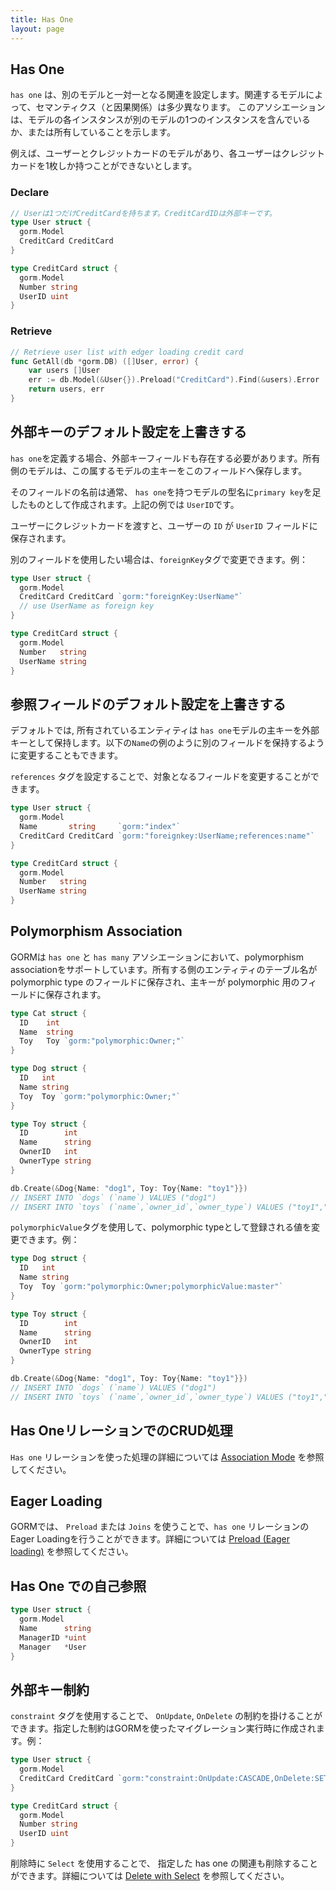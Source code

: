 ```yaml
---
title: Has One
layout: page
---
```


## Has One

`has one` は、別のモデルと一対一となる関連を設定します。関連するモデルによって、セマンティクス（と因果関係）は多少異なります。 このアソシエーションは、モデルの各インスタンスが別のモデルの1つのインスタンスを含んでいるか、または所有していることを示します。

例えば、ユーザーとクレジットカードのモデルがあり、各ユーザーはクレジットカードを1枚しか持つことができないとします。

### Declare
```go
// Userは1つだけCreditCardを持ちます。CreditCardIDは外部キーです。
type User struct {
  gorm.Model
  CreditCard CreditCard
}

type CreditCard struct {
  gorm.Model
  Number string
  UserID uint
}
```

### Retrieve
```go
// Retrieve user list with edger loading credit card
func GetAll(db *gorm.DB) ([]User, error) {
    var users []User
    err := db.Model(&User{}).Preload("CreditCard").Find(&users).Error
    return users, err
}
```

## 外部キーのデフォルト設定を上書きする

`has one`を定義する場合、外部キーフィールドも存在する必要があります。所有側のモデルは、この属するモデルの主キーをこのフィールドへ保存します。

そのフィールドの名前は通常、 `has one`を持つモデルの型名に`primary key`を足したものとして作成されます。上記の例では `UserID`です。

ユーザーにクレジットカードを渡すと、ユーザーの `ID` が `UserID` フィールドに保存されます。

別のフィールドを使用したい場合は、`foreignKey`タグで変更できます。例：

```go
type User struct {
  gorm.Model
  CreditCard CreditCard `gorm:"foreignKey:UserName"`
  // use UserName as foreign key
}

type CreditCard struct {
  gorm.Model
  Number   string
  UserName string
}
```

## 参照フィールドのデフォルト設定を上書きする

デフォルトでは, 所有されているエンティティは `has one`モデルの主キーを外部キーとして保持します。以下の`Name`の例のように別のフィールドを保持するように変更することもできます。

`references` タグを設定することで、対象となるフィールドを変更することができます。

```go
type User struct {
  gorm.Model
  Name       string     `gorm:"index"`
  CreditCard CreditCard `gorm:"foreignkey:UserName;references:name"`
}

type CreditCard struct {
  gorm.Model
  Number   string
  UserName string
}
```

## Polymorphism Association

GORMは `has one` と `has many` アソシエーションにおいて、polymorphism associationをサポートしています。所有する側のエンティティのテーブル名が polymorphic type のフィールドに保存され、主キーが polymorphic 用のフィールドに保存されます。

```go
type Cat struct {
  ID    int
  Name  string
  Toy   Toy `gorm:"polymorphic:Owner;"`
}

type Dog struct {
  ID   int
  Name string
  Toy  Toy `gorm:"polymorphic:Owner;"`
}

type Toy struct {
  ID        int
  Name      string
  OwnerID   int
  OwnerType string
}

db.Create(&Dog{Name: "dog1", Toy: Toy{Name: "toy1"}})
// INSERT INTO `dogs` (`name`) VALUES ("dog1")
// INSERT INTO `toys` (`name`,`owner_id`,`owner_type`) VALUES ("toy1","1","dogs")
```

`polymorphicValue`タグを使用して、polymorphic typeとして登録される値を変更できます。例：

```go
type Dog struct {
  ID   int
  Name string
  Toy  Toy `gorm:"polymorphic:Owner;polymorphicValue:master"`
}

type Toy struct {
  ID        int
  Name      string
  OwnerID   int
  OwnerType string
}

db.Create(&Dog{Name: "dog1", Toy: Toy{Name: "toy1"}})
// INSERT INTO `dogs` (`name`) VALUES ("dog1")
// INSERT INTO `toys` (`name`,`owner_id`,`owner_type`) VALUES ("toy1","1","master")
```

## Has OneリレーションでのCRUD処理

`Has one` リレーションを使った処理の詳細については [Association Mode](associations.html#Association-Mode) を参照してください。

## Eager Loading

GORMでは、 `Preload` または `Joins` を使うことで、`has one` リレーションの Eager Loadingを行うことができます。詳細については [Preload (Eager loading)](preload.html) を参照してください。

## Has One での自己参照

```go
type User struct {
  gorm.Model
  Name      string
  ManagerID *uint
  Manager   *User
}
```

## 外部キー制約

`constraint` タグを使用することで、 `OnUpdate`, `OnDelete` の制約を掛けることができます。指定した制約はGORMを使ったマイグレーション実行時に作成されます。例：

```go
type User struct {
  gorm.Model
  CreditCard CreditCard `gorm:"constraint:OnUpdate:CASCADE,OnDelete:SET NULL;"`
}

type CreditCard struct {
  gorm.Model
  Number string
  UserID uint
}
```

削除時に `Select` を使用することで、 指定した has one の関連も削除することができます。詳細については [Delete with Select](associations.html#delete_with_select) を参照してください。

